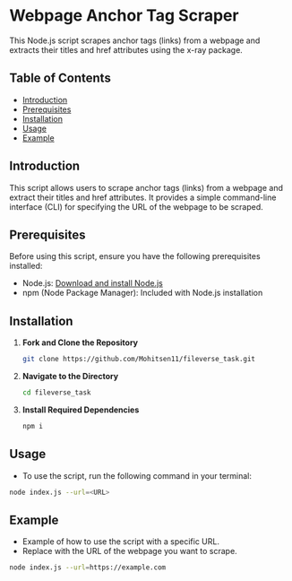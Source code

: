 # Webpage Anchor Tag Scraper

This Node.js script scrapes anchor tags (links) from a webpage and extracts their titles and href attributes using the x-ray package.

## Table of Contents

- [Introduction](#introduction)
- [Prerequisites](#prerequisites)
- [Installation](#installation)
- [Usage](#usage)
- [Example](#example)

## Introduction

This script allows users to scrape anchor tags (links) from a webpage and extract their titles and href attributes. It provides a simple command-line interface (CLI) for specifying the URL of the webpage to be scraped.

## Prerequisites

Before using this script, ensure you have the following prerequisites installed:

- Node.js: [Download and install Node.js](https://nodejs.org/)
- npm (Node Package Manager): Included with Node.js installation

## Installation

1. **Fork and Clone the Repository**

   ```bash
   git clone https://github.com/Mohitsen11/fileverse_task.git
   ```

2. **Navigate to the Directory**

   ```bash
   cd fileverse_task
   ```

3. **Install Required Dependencies**

   ```bash
   npm i
   ```


## Usage

- To use the script, run the following command in your terminal:

```bash
node index.js --url=<URL>
```

## Example

- Example of how to use the script with a specific URL.
- Replace <URL> with the URL of the webpage you want to scrape.

```bash
node index.js --url=https://example.com
```
